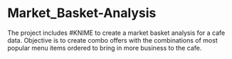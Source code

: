 # Market_Basket-Analysis


The project includes #KNIME to create a market basket analysis for a cafe data. Objective is to create combo offers with the combinations of most popular menu items ordered to bring in more business to the cafe.
